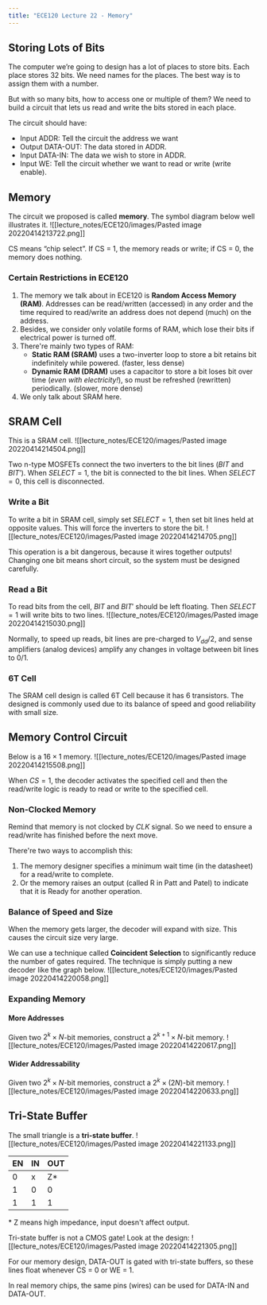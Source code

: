 ```yaml
---
title: "ECE120 Lecture 22 - Memory"
---
```

## Storing Lots of Bits
The computer we’re going to design has a lot of places to store bits. Each place stores 32 bits. We need names for the places. The best way is to assign them with a number.

But with so many bits, how to access one or multiple of them? We need to build a circuit that lets us read and write the bits stored in each place.

The circuit should have:
- Input ADDR: Tell the circuit the address we want
- Output DATA-OUT: The data stored in ADDR.
- Input DATA-IN: The data we wish to store in ADDR.
- Input WE: Tell the circuit whether we want to read or write (write enable).

## Memory
The circuit we proposed is called **memory**. The symbol diagram below well illustrates it.
![[lecture_notes/ECE120/images/Pasted image 20220414213722.png]]

CS means “chip select”. If CS = 1, the memory reads or write; if CS = 0, the memory does nothing.

### Certain Restrictions in ECE120
1. The memory we talk about in ECE120 is **Random Access Memory (RAM)**. Addresses can be read/written (accessed) in any order and the time required to read/write an address does not depend (much) on the address.
2. Besides, we consider only volatile forms of RAM, which lose their bits if electrical power is turned off.
3. There're mainly two types of RAM:
	- **Static RAM (SRAM)** uses a two-inverter loop to store a bit retains bit indefinitely while powered. (faster, less dense)
	- **Dynamic RAM (DRAM)** uses a capacitor to store a bit loses bit over time (_even with electricity!_), so must be refreshed (rewritten) periodically. (slower, more dense)
4. We only talk about SRAM here.

## SRAM Cell
This is a SRAM cell.
![[lecture_notes/ECE120/images/Pasted image 20220414214504.png]]

Two n-type MOSFETs connect the two inverters to the bit lines ($BIT$ and $BIT’$). When $SELECT = 1$, the bit is connected to the bit lines. When $SELECT = 0$, this cell is disconnected.

### Write a Bit
To write a bit in SRAM cell, simply set $SELECT = 1$, then set bit lines held at opposite values. This will force the inverters to store the bit.
![[lecture_notes/ECE120/images/Pasted image 20220414214705.png]]

This operation is a bit dangerous, because it wires together outputs! Changing one bit means short circuit, so the system must be designed carefully.

### Read a Bit
To read bits from the cell, $BIT$ and $BIT'$ should be left floating. Then $SELECT=1$ will write bits to two lines.
![[lecture_notes/ECE120/images/Pasted image 20220414215030.png]]

Normally, to speed up reads, bit lines are pre-charged to $V_{dd}/2$, and sense amplifiers (analog devices) amplify any changes in voltage between bit lines to 0/1.

### 6T Cell
The SRAM cell design is called 6T Cell because it has 6 transistors. The designed is commonly used due to its balance of speed and good reliability with small size.

## Memory Control Circuit
Below is a $16\times 1$ memory.
![[lecture_notes/ECE120/images/Pasted image 20220414215508.png]]

When $CS=1$, the decoder activates the specified cell and then the read/write logic is ready to read or write to the specified cell.

### Non-Clocked Memory
Remind that memory is not clocked by $CLK$ signal. So we need to ensure a read/write has finished before the next move.

There're two ways to accomplish this:
1. The memory designer specifies a minimum wait time (in the datasheet) for a read/write to complete.
2. Or the memory raises an output (called R in Patt and Patel) to indicate that it is Ready for another operation.

### Balance of Speed and Size
When the memory gets larger, the decoder will expand with size. This causes the circuit size very large.

We can use a technique called **Coincident Selection** to significantly reduce the number of gates required. The technique is simply putting a new decoder like the graph below.
![[lecture_notes/ECE120/images/Pasted image 20220414220058.png]]

### Expanding Memory
#### More Addresses
Given two $2^{k}×N$-bit memories, construct a $2^{k+1}×N$-bit memory.
![[lecture_notes/ECE120/images/Pasted image 20220414220617.png]]
#### Wider Addressability
Given two $2^{k}×N$-bit memories, construct a $2^{k}×(2N)$-bit memory.
![[lecture_notes/ECE120/images/Pasted image 20220414220633.png]]

## Tri-State Buffer
The small triangle is a **tri-state buffer**.
![[lecture_notes/ECE120/images/Pasted image 20220414221133.png]]

| EN  | IN  | OUT |
| --- | --- | --- |
| 0   | x   | Z\*  | 
| 1   | 0   | 0   |
| 1   | 1   | 1   |
\* Z means high impedance, input doesn't affect output.

Tri-state buffer is not a CMOS gate! Look at the design:
![[lecture_notes/ECE120/images/Pasted image 20220414221305.png]]

For our memory design, DATA-OUT is gated with tri-state buffers, so these lines float whenever CS = 0 or WE = 1.

In real memory chips, the same pins (wires) can be used for DATA-IN and DATA-OUT.
